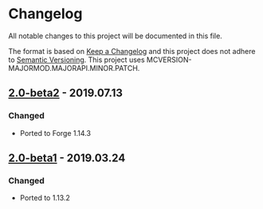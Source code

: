 # Changelog
All notable changes to this project will be documented in this file.

The format is based on [Keep a Changelog](http://keepachangelog.com/en/1.0.0/) and this project does not adhere to [Semantic Versioning](http://semver.org/spec/v2.0.0.html).
This project uses MCVERSION-MAJORMOD.MAJORAPI.MINOR.PATCH.

## [2.0-beta2](https://github.com/TheIllusiveC4/CustomNausea/compare/1.13.x...master) - 2019.07.13
### Changed
- Ported to Forge 1.14.3

## [2.0-beta1](https://github.com/TheIllusiveC4/CustomNausea/compare/1.12.x...91e51feeb308284ea30a4f7060d490d515a46f82) - 2019.03.24
### Changed
- Ported to 1.13.2